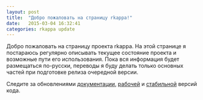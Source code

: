 ```yaml
---
layout: post
title:  "Добро пожаловать на страницу rkappa!"
date:   2015-03-04 16:32:41
categories: rkappa update
---
```

Добро пожаловать на страницу проекта rkappa. На этой странице я постараюсь регулярно описывать текущее состояние проекта и возможные пути его использования. Пока вся информация будет размещаться по-русски, переводы я буду делать только основных частей при подготовке релиза очередной версии. 

Следите за обновлениями [документации][rkappa-doc], [рабочей][rkappa-dev] и [стабильной][rkappa] версий кода. 



[rkappa-doc]: http://lptolik.github.com/R4Kappa
[rkappa]:     https://github.com/lptolik/R4Kappa
[rkappa-dev]: https://github.com/lptolik/R4Kappa/tree/develop
